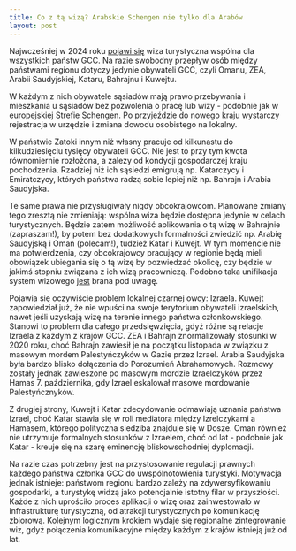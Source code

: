 ```yaml
---
title: Co z tą wizą? Arabskie Schengen nie tylko dla Arabów
layout: post
---
```

Najwcześniej w 2024 roku [pojawi się](https://dohanews.co/khaleeji-schengen-like-visa-approved-by-all-six-gcc-countries/) wiza turystyczna wspólna dla wszystkich państw GCC. Na razie swobodny przepływ osób między państwami regionu dotyczy jedynie obywateli GCC, czyli Omanu, ZEA, Arabii Saudyjskiej, Kataru, Bahrajnu i Kuwejtu. 

W każdym z nich obywatele sąsiadów mają prawo przebywania i mieszkania u sąsiadów bez pozwolenia o pracę lub wizy - podobnie jak w europejskiej Strefie Schengen. Po przyjeździe do nowego kraju wystarczy rejestracja w urzędzie i zmiana dowodu osobistego na lokalny.

W państwie Zatoki innym niż własny pracuje od kilkunastu do kilkudziesięciu tysięcy obywateli GCC. Nie jest to przy tym kwota równomiernie rozłożona, a zależy od kondycji gospodarczej kraju pochodzenia. Rzadziej niż ich sąsiedzi emigrują np. Katarczycy i Emiratczycy, których państwa radzą sobie lepiej niż np. Bahrajn i Arabia Saudyjska. 

Te same prawa nie przysługiwały nigdy obcokrajowcom. Planowane zmiany tego zresztą nie zmieniają: wspólna wiza będzie dostępna jedynie w celach turystycznych. Będzie zatem możliwość aplikowania o tą wizę w Bahrajnie (zapraszam!), by potem bez dodatkowych formalności zwiedzić np. Arabię Saudyjską i Oman (polecam!), tudzież Katar i Kuwejt. W tym momencie nie ma potwierdzenia, czy obcokrajowcy pracujący w regionie będą mieli obowiązek ubiegania się o tą wizę by pozwiedzać okolicę, czy będzie w jakimś stopniu związana z ich wizą pracowniczą. Podobno taka unifikacja system wizowego [jest](https://www.zawya.com/en/business/travel-and-tourism/unified-gcc-tourist-visa-approved-what-we-know-about-the-schengen-style-scheme-sj5bel89) brana pod uwagę.  

Pojawia się oczywiście problem lokalnej czarnej owcy: Izraela. Kuwejt zapowiedział już, że nie wpuści na swoje terytorium obywateli izraelskich, nawet jeśli uzyskają wizę na terenie innego państwa członkowskiego. Stanowi to problem dla całego przedsięwzięcia, gdyż różne są relacje Izraela z każdym z krajów GCC. 
ZEA i Bahrajn znormalizowały stosunki w 2020 roku, choć Bahrajn zawiesił je na początku listopada w związku z masowym mordem Palestyńczyków w Gazie przez Izrael. Arabia Saudyjska była bardzo blisko dołączenia do Porozumień Abrahamowych. Rozmowy zostały jednak zawieszone po masowym mordzie Izraelczyków przez Hamas 7. października, gdy Izrael eskalował masowe mordowanie Palestyńcznyków. 

Z drugiej strony, Kuwejt i Katar zdecydowanie odmawiają uznania państwa Izrael, choć Katar stawia się w roli mediatora między Izrelczykami a Hamasem, którego polityczna siedziba znajduje się w Dosze. Oman również nie utrzymuje formalnych stosunków z Izraelem, choć od lat - podobnie jak Katar - kreuje się na szarę eminencję bliskowschodniej dyplomacji. 

Na razie czas potrzebny jest na przystosowanie regulacji prawnych każdego państwa członka GCC do uwspólnotowienia turystyki. Motywacja jednak istnieje: państwom regionu bardzo zależy na zdywersyfikowaniu gospodarki, a turystykę widzą jako potencjalnie istotny filar w przyszłości. Każde z nich uprościło proces aplikacji o wizę oraz zainwestowało w infrastrukturę turystyczną, od atrakcji turystycznych po komunikację zbiorową. Kolejnym logicznym krokiem wydaje się regionalne zintegrowanie wiz, gdyż połączenia komunikacyjne między każdym z krajów istnieją już od lat. 
